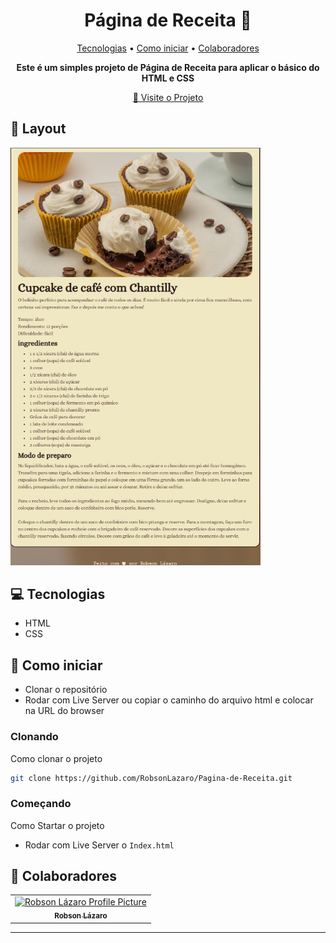 <h1 align="center" style="font-weight: bold;">Página de Receita 🥘</h1>

<p align="center">
 <a href="#tech">Tecnologias</a> • 
 <a href="#started">Como iniciar</a> • 
  <a href="#colab">Colaboradores</a> 
</p>

<p align="center">
    <b>Este é um simples projeto de Página de Receita para aplicar o básico do HTML e CSS</b>
</p>

<p align="center">
     <a href="robsonlazaro.github.io/Pagina-de-Receita/">📱 Visite o Projeto</a>
</p>

<h2 id="layout">🎨 Layout</h2>

<p align="">
    <img src="./assets/image-2.png" alt="Image Example" width="400px">
</p>

<h2 id="technologies">💻 Tecnologias</h2>

- HTML
- CSS

<h2 id="started">🚀 Como iniciar</h2>

- Clonar o repositório
- Rodar com Live Server ou copiar o caminho do arquivo html e colocar na URL do browser 
<h3> Clonando</h3>

Como clonar o projeto

```bash
git clone https://github.com/RobsonLazaro/Pagina-de-Receita.git
```

<h3>Começando</h3>

Como Startar o projeto
- Rodar com Live Server o ```Index.html```

<h2 id="colab">🤝 Colaboradores</h2>

<table>
  <tr>
    <td align="center">
      <a href="#">
        <img src="https://avatars.githubusercontent.com/u/97258787?v=4" width="100px;" alt="Robson Lázaro Profile Picture"/><br>
        <sub>
          <b>Robson Lázaro</b>
        </sub>
      </a>
    </td>

  </tr>
</table>
<hr>
